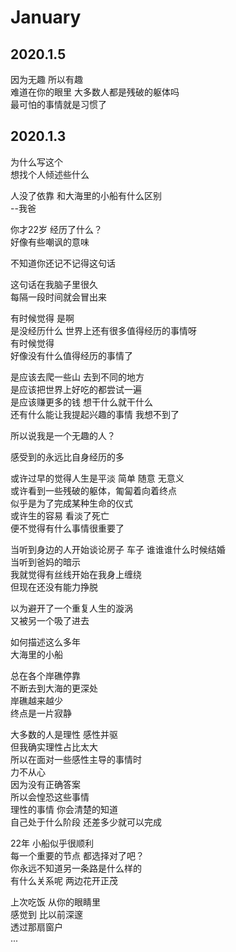 # January

## 2020.1.5
因为无趣 所以有趣  
难道在你的眼里 大多数人都是残破的躯体吗  
最可怕的事情就是习惯了  

## 2020.1.3
为什么写这个  
想找个人倾述些什么  

人没了依靠 和大海里的小船有什么区别   
--我爸  

你才22岁 经历了什么？  
好像有些嘲讽的意味  

不知道你还记不记得这句话  

这句话在我脑子里很久  
每隔一段时间就会冒出来  

有时候觉得 是啊  
是没经历什么 世界上还有很多值得经历的事情呀  
有时候觉得  
好像没有什么值得经历的事情了  

是应该去爬一些山 去到不同的地方  
是应该把世界上好吃的都尝试一遍  
是应该赚更多的钱 想干什么就干什么  
还有什么能让我提起兴趣的事情 我想不到了  

所以说我是一个无趣的人？  

感受到的永远比自身经历的多  

或许过早的觉得人生是平淡 简单 随意 无意义  
或许看到一些残破的躯体，匍匐着向着终点  
似乎是为了完成某种生命的仪式  
或许生的容易 看淡了死亡  
便不觉得有什么事情很重要了  

当听到身边的人开始谈论房子 车子 谁谁谁什么时候结婚  
当听到爸妈的暗示  
我就觉得有丝线开始在我身上缠绕  
但现在还没有能力挣脱  

以为避开了一个重复人生的漩涡  
又被另一个吸了进去  

如何描述这么多年  
大海里的小船  

总在各个岸礁停靠  
不断去到大海的更深处  
岸礁越来越少  
终点是一片寂静  

大多数的人是理性 感性并驱  
但我确实理性占比太大  
所以在面对一些感性主导的事情时  
力不从心  
因为没有正确答案  
所以会惶恐这些事情  
理性的事情 你会清楚的知道  
自己处于什么阶段 还差多少就可以完成  

22年 小船似乎很顺利  
每一个重要的节点 都选择对了吧？  
你永远不知道另一条路是什么样的  
有什么关系呢 两边花开正茂  

上次吃饭 从你的眼睛里  
感觉到 比以前深邃  
透过那扇窗户  
...  